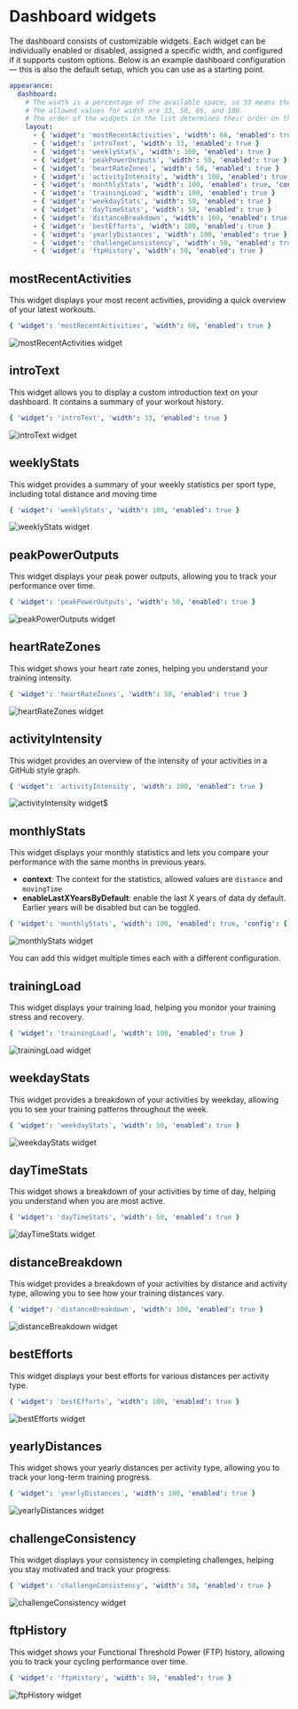 # Dashboard widgets

The dashboard consists of customizable widgets. Each widget can be individually enabled or disabled, 
assigned a specific width, and configured if it supports custom options.
Below is an example dashboard configuration — this is also the default setup, which you can use as a starting point.

```yaml
appearance:
  dashboard:
    # The width is a percentage of the available space, so 33 means the widget will take up one third of the available space.
    # The allowed values for width are 33, 50, 66, and 100.
    # The order of the widgets in the list determines their order on the dashboard.
    layout:
      - { 'widget': 'mostRecentActivities', 'width': 66, 'enabled': true }
      - { 'widget': 'introText', 'width': 33, 'enabled': true }
      - { 'widget': 'weeklyStats', 'width': 100, 'enabled': true }
      - { 'widget': 'peakPowerOutputs', 'width': 50, 'enabled': true }
      - { 'widget': 'heartRateZones', 'width': 50, 'enabled': true }
      - { 'widget': 'activityIntensity', 'width': 100, 'enabled': true }
      - { 'widget': 'monthlyStats', 'width': 100, 'enabled': true, 'config': { 'context': 'distance', enableLastXYearsByDefault: 10 } }
      - { 'widget': 'trainingLoad', 'width': 100, 'enabled': true }
      - { 'widget': 'weekdayStats', 'width': 50, 'enabled': true }
      - { 'widget': 'dayTimeStats', 'width': 50, 'enabled': true }
      - { 'widget': 'distanceBreakdown', 'width': 100, 'enabled': true }
      - { 'widget': 'bestEfforts', 'width': 100, 'enabled': true }
      - { 'widget': 'yearlyDistances', 'width': 100, 'enabled': true }
      - { 'widget': 'challengeConsistency', 'width': 50, 'enabled': true }
      - { 'widget': 'ftpHistory', 'width': 50, 'enabled': true }
```

## mostRecentActivities

This widget displays your most recent activities, providing a quick overview of your latest workouts.

```yml
{ 'widget': 'mostRecentActivities', 'width': 66, 'enabled': true }
```

![mostRecentActivities widget](../assets/images/dashboard-widgets/most-recent-activities.png)

## introText

This widget allows you to display a custom introduction text on your dashboard.
It contains a summary of your workout history.

```yml
{ 'widget': 'introText', 'width': 33, 'enabled': true }
```

![introText widget](../assets/images/dashboard-widgets/intro-text.png)

## weeklyStats

This widget provides a summary of your weekly statistics per sport type, including total distance and moving time

```yml
{ 'widget': 'weeklyStats', 'width': 100, 'enabled': true }
```

![weeklyStats widget](../assets/images/dashboard-widgets/weekly-stats.png)

## peakPowerOutputs

This widget displays your peak power outputs, allowing you to track your performance over time.

```yml
{ 'widget': 'peakPowerOutputs', 'width': 50, 'enabled': true }
```

![peakPowerOutputs widget](../assets/images/dashboard-widgets/peak-power-outputs.png)

## heartRateZones

This widget shows your heart rate zones, helping you understand your training intensity.

```yml
{ 'widget': 'heartRateZones', 'width': 50, 'enabled': true }
```

![heartRateZones widget](../assets/images/dashboard-widgets/heart-rate-zones.png)

## activityIntensity

This widget provides an overview of the intensity of your activities in a GitHub style graph.

```yml
{ 'widget': 'activityIntensity', 'width': 100, 'enabled': true }
```

![activityIntensity widget](../assets/images/dashboard-widgets/activity-intensity.png)$

## monthlyStats

This widget displays your monthly statistics and lets you compare your performance with the same months in previous years.

* __context__: The context for the statistics, allowed values are `distance` and `movingTime`
* __enableLastXYearsByDefault__: enable the last X years of data dy default. Earlier years will be disabled but can be toggled.

```yml
{ 'widget': 'monthlyStats', 'width': 100, 'enabled': true, 'config': { 'context': 'distance', enableLastXYearsByDefault: 10 } }
```

![monthlyStats widget](../assets/images/dashboard-widgets/monthly-stats.png)

<div class="alert info">
You can add this widget multiple times each with a different configuration.
</div>

## trainingLoad

This widget displays your training load, helping you monitor your training stress and recovery.

```yml
{ 'widget': 'trainingLoad', 'width': 100, 'enabled': true }
```

![trainingLoad widget](../assets/images/dashboard-widgets/training-load.png)

## weekdayStats

This widget provides a breakdown of your activities by weekday, allowing you to see your training patterns throughout the week.

```yml
{ 'widget': 'weekdayStats', 'width': 50, 'enabled': true }
```

![weekdayStats widget](../assets/images/dashboard-widgets/weekday-stats.png)

## dayTimeStats

This widget shows a breakdown of your activities by time of day, helping you understand when you are most active.

```yml
{ 'widget': 'dayTimeStats', 'width': 50, 'enabled': true }
```

![dayTimeStats widget](../assets/images/dashboard-widgets/day-time-stats.png)

## distanceBreakdown

This widget provides a breakdown of your activities by distance and activity type, allowing you to see how your training distances vary.

```yml
{ 'widget': 'distanceBreakdown', 'width': 100, 'enabled': true }
```

![distanceBreakdown widget](../assets/images/dashboard-widgets/distance-breakdown.png)

## bestEfforts

This widget displays your best efforts for various distances per activity type.

```yml
{ 'widget': 'bestEfforts', 'width': 100, 'enabled': true }
```

![bestEfforts widget](../assets/images/dashboard-widgets/best-efforts.png)

## yearlyDistances

This widget shows your yearly distances per activity type, allowing you to track your long-term training progress.

```yml
{ 'widget': 'yearlyDistances', 'width': 100, 'enabled': true }
```

![yearlyDistances widget](../assets/images/dashboard-widgets/yearly-distances.png)

## challengeConsistency

This widget displays your consistency in completing challenges, helping you stay motivated and track your progress.

```yml
{ 'widget': 'challengeConsistency', 'width': 50, 'enabled': true }
```

![challengeConsistency widget](../assets/images/dashboard-widgets/challenge-consistency.png)

## ftpHistory

This widget shows your Functional Threshold Power (FTP) history, allowing you to track your cycling performance over time.

```yml
{ 'widget': 'ftpHistory', 'width': 50, 'enabled': true }
```

![ftpHistory widget](../assets/images/dashboard-widgets/ftp-history.png)